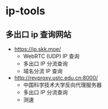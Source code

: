 # ip-tools

## 多出口 ip 查询网站
- https://ip.skk.moe/
  - WebRTC (UDP) IP 查询
  - 多出口 IP 分流查询
  - 域名分流 IP 查询
- http://revproxy.ustc.edu.cn:8000/
  - 中国科学技术大学反向代理服务器
  - 多出口 IP 分流查询
  - 测速
